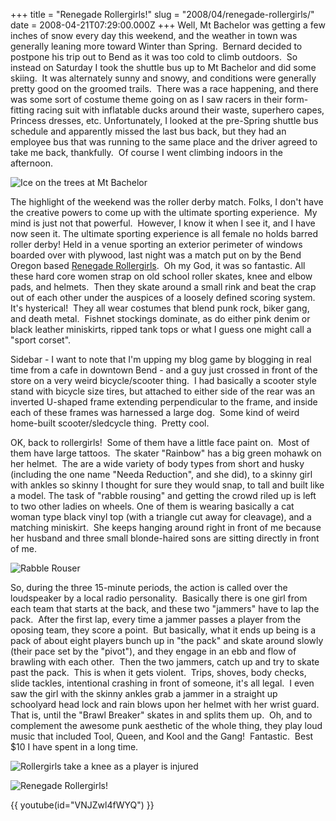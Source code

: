 +++
title = "Renegade Rollergirls!"
slug = "2008/04/renegade-rollergirls/"
date = 2008-04-21T07:29:00.000Z
+++
Well, Mt Bachelor was getting a few inches of snow every day this weekend, and the weather in town was generally leaning more toward Winter than Spring.  Bernard decided to postpone his trip out to Bend as it was too cold to climb outdoors.  So instead on Saturday I took the shuttle bus up to Mt Bachelor and did some skiing.  It was alternately sunny and snowy, and conditions were generally pretty good on the groomed trails.  There was a race happening, and there was some sort of costume theme going on as I saw racers in their form-fitting racing suit with inflatable ducks around their waste, superhero capes, Princess dresses, etc. Unfortunately, I looked at the pre-Spring shuttle bus schedule and apparently missed the last bus back, but they had an employee bus that was running to the same place and the driver agreed to take me back, thankfully.  Of course I went climbing indoors in the afternoon.

![Ice on the trees at Mt Bachelor](https://peterlyons-org.s3.amazonaws.com/photos/bend_2008_part_1/070_mt_bachelor.jpg)

The highlight of the weekend was the roller derby match. Folks, I don't have the creative powers to come up with the ultimate sporting experience.  My mind is just not that powerful.  However, I know it when I see it, and I have now seen it. The ultimate sporting experience is all female no holds barred roller derby! Held in a venue sporting an exterior perimeter of windows boarded over with plywood, last night was a match put on by the Bend Oregon based [Renegade Rollergirls](http://www.renegadesor.com/).  Oh my God, it was so fantastic. All these hard core women strap on old school roller skates, knee and elbow pads, and helmets.  Then they skate around a small rink and beat the crap out of each other under the auspices of a loosely defined scoring system.  It's hysterical!  They all wear costumes that blend punk rock, biker gang, and death metal.  Fishnet stockings dominate, as do either pink denim or black leather miniskirts, ripped tank tops or what I guess one might call a "sport corset".

Sidebar - I want to note that I'm upping my blog game by blogging in real time from a cafe in downtown Bend - and a guy just crossed in front of the store on a very weird bicycle/scooter thing.  I had basically a scooter style stand with bicycle size tires, but attached to either side of the rear was an inverted U-shaped frame extending perpendicular to the frame, and inside each of these frames was harnessed a large dog.  Some kind of weird home-built scooter/sledcycle thing.  Pretty cool.

OK, back to rollergirls!  Some of them have a little face paint on.  Most of them have large tattoos.  The skater "Rainbow" has a big green mohawk on her helmet.  The are a wide variety of body types from short and husky (including the one name "Needa Reduction", and she did), to a skinny girl with ankles so skinny I thought for sure they would snap, to tall and built like a model. The task of "rabble rousing" and getting the crowd riled up is left to two other ladies on wheels. One of them is wearing basically a cat woman type black vinyl top (with a triangle cut away for cleavage), and a matching miniskirt.  She keeps hanging around right in front of me because her husband and three small blonde-haired sons are sitting directly in front of me.

![Rabble Rouser](https://peterlyons-org.s3.amazonaws.com/photos/bend_2008_part_1/081_rollergirls.jpg)

So, during the three 15-minute periods, the action is called over the loudspeaker by a local radio personality.  Basically there is one girl from each team that starts at the back, and these two "jammers" have to lap the pack.  After the first lap, every time a jammer passes a player from the oposing team, they score a point.  But basically, what it ends up being is a pack of about eight players bunch up in "the pack" and skate around slowly (their pace set by the "pivot"), and they engage in an ebb and flow of brawling with each other.  Then the two jammers, catch up and try to skate past the pack.  This is when it gets violent.  Trips, shoves, body checks, slide tackles, intentional crashing in front of someone, it's all legal.  I even saw the girl with the skinny ankles grab a jammer in a straight up schoolyard head lock and rain blows upon her helmet with her wrist guard.  That is, until the "Brawl Breaker" skates in and splits them up.  Oh, and to complement the awesome punk aesthetic of the whole thing, they play loud music that included Tool, Queen, and Kool and the Gang!  Fantastic.  Best $10 I have spent in a long time.

![Rollergirls take a knee as a player is injured](https://peterlyons-org.s3.amazonaws.com/photos/bend_2008_part_1/084_rollergirls_knee.jpg)

![Renegade Rollergirls!](https://peterlyons-org.s3.amazonaws.com/photos/bend_2008_part_1/085_rollergirls_shutter.jpg)

{{ youtube(id="VNJZwl4fWYQ") }}
